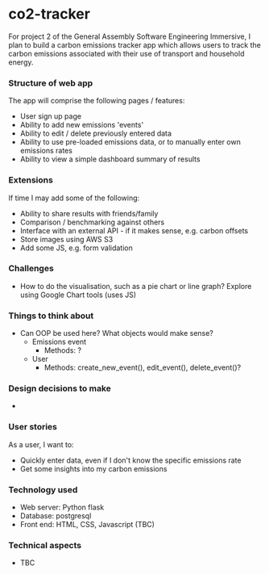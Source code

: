 # co2-tracker
For project 2 of the General Assembly Software Engineering Immersive, I plan to build a carbon emissions tracker app which allows users to track the carbon emissions associated with their use of transport and household energy.


### Structure of web app
The app will comprise the following pages / features:
* User sign up page
* Ability to add new emissions 'events' 
* Ability to edit / delete previously entered data 
* Ability to use pre-loaded emissions data, or to manually enter own emissions rates
* Ability to view a simple dashboard summary of results 


### Extensions 
If time I may add some of the following:
* Ability to share results with friends/family
* Comparison / benchmarking against others
* Interface with an external API - if it makes sense, e.g. carbon offsets
* Store images using AWS S3
* Add some JS, e.g. form validation


### Challenges
* How to do the visualisation, such as a pie chart or line graph? Explore using Google Chart tools (uses JS)

### Things to think about 
* Can OOP be used here? What objects would make sense?
    * Emissions event
        * Methods: ?  
    * User 
        * Methods: create_new_event(), edit_event(), delete_event()? 


### Design decisions to make
*

### User stories 
As a user, I want to:
* Quickly enter data, even if I don't know the specific emissions rate 
* Get some insights into my carbon emissions 


### Technology used
* Web server: Python flask
* Database: postgresql 
* Front end: HTML, CSS, Javascript (TBC)


### Technical aspects
* TBC